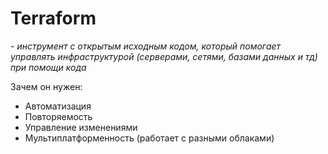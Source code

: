 # Terraform

_- инструмент с открытым исходным кодом, который помогает управлять инфраструктурой (серверами, сетями, базами данных и тд) при помощи кода_

Зачем он нужен: 
- Автоматизация
- Повторяемость
- Управление изменениями
- Мультиплатформенность (работает с разными облаками)

